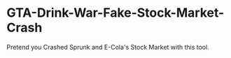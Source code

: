 # GTA-Drink-War-Fake-Stock-Market-Crash
Pretend you Crashed Sprunk and E-Cola's Stock Market with this tool.
